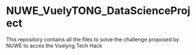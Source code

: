 # NUWE_VuelyTONG_DataScienceProject
This repository contains all the files to solve the challenge proposed by NUWE to acces the Vuelyng Tech Hack
